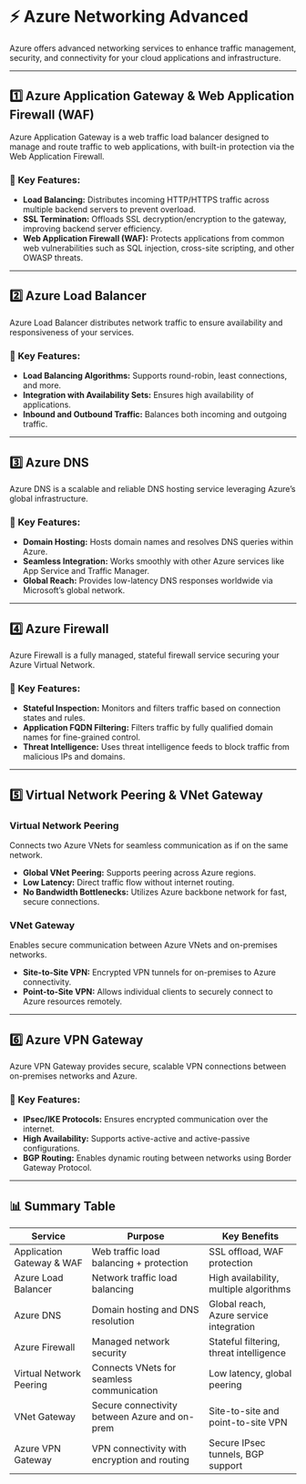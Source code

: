 # ⚡ Azure Networking Advanced

Azure offers advanced networking services to enhance traffic management, security, and connectivity for your cloud applications and infrastructure.

---

## 1️⃣ Azure Application Gateway & Web Application Firewall (WAF)

Azure Application Gateway is a web traffic load balancer designed to manage and route traffic to web applications, with built-in protection via the Web Application Firewall.

### 🔑 Key Features:
- **Load Balancing:** Distributes incoming HTTP/HTTPS traffic across multiple backend servers to prevent overload.
- **SSL Termination:** Offloads SSL decryption/encryption to the gateway, improving backend server efficiency.
- **Web Application Firewall (WAF):** Protects applications from common web vulnerabilities such as SQL injection, cross-site scripting, and other OWASP threats.

---

## 2️⃣ Azure Load Balancer

Azure Load Balancer distributes network traffic to ensure availability and responsiveness of your services.

### 🔑 Key Features:
- **Load Balancing Algorithms:** Supports round-robin, least connections, and more.
- **Integration with Availability Sets:** Ensures high availability of applications.
- **Inbound and Outbound Traffic:** Balances both incoming and outgoing traffic.

---

## 3️⃣ Azure DNS

Azure DNS is a scalable and reliable DNS hosting service leveraging Azure’s global infrastructure.

### 🔑 Key Features:
- **Domain Hosting:** Hosts domain names and resolves DNS queries within Azure.
- **Seamless Integration:** Works smoothly with other Azure services like App Service and Traffic Manager.
- **Global Reach:** Provides low-latency DNS responses worldwide via Microsoft’s global network.

---

## 4️⃣ Azure Firewall

Azure Firewall is a fully managed, stateful firewall service securing your Azure Virtual Network.

### 🔑 Key Features:
- **Stateful Inspection:** Monitors and filters traffic based on connection states and rules.
- **Application FQDN Filtering:** Filters traffic by fully qualified domain names for fine-grained control.
- **Threat Intelligence:** Uses threat intelligence feeds to block traffic from malicious IPs and domains.

---

## 5️⃣ Virtual Network Peering & VNet Gateway

### Virtual Network Peering
Connects two Azure VNets for seamless communication as if on the same network.

- **Global VNet Peering:** Supports peering across Azure regions.
- **Low Latency:** Direct traffic flow without internet routing.
- **No Bandwidth Bottlenecks:** Utilizes Azure backbone network for fast, secure connections.

### VNet Gateway
Enables secure communication between Azure VNets and on-premises networks.

- **Site-to-Site VPN:** Encrypted VPN tunnels for on-premises to Azure connectivity.
- **Point-to-Site VPN:** Allows individual clients to securely connect to Azure resources remotely.

---

## 6️⃣ Azure VPN Gateway

Azure VPN Gateway provides secure, scalable VPN connections between on-premises networks and Azure.

### 🔑 Key Features:
- **IPsec/IKE Protocols:** Ensures encrypted communication over the internet.
- **High Availability:** Supports active-active and active-passive configurations.
- **BGP Routing:** Enables dynamic routing between networks using Border Gateway Protocol.

---

## 📊 Summary Table

| Service                      | Purpose                                 | Key Benefits                               |
|------------------------------|-----------------------------------------|--------------------------------------------|
| Application Gateway & WAF    | Web traffic load balancing + protection | SSL offload, WAF protection                 |
| Azure Load Balancer          | Network traffic load balancing           | High availability, multiple algorithms     |
| Azure DNS                   | Domain hosting and DNS resolution        | Global reach, Azure service integration     |
| Azure Firewall              | Managed network security                  | Stateful filtering, threat intelligence     |
| Virtual Network Peering      | Connects VNets for seamless communication | Low latency, global peering                  |
| VNet Gateway                | Secure connectivity between Azure and on-prem | Site-to-site and point-to-site VPN           |
| Azure VPN Gateway           | VPN connectivity with encryption and routing | Secure IPsec tunnels, BGP support            |
